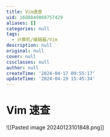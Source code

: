 ```yaml
---
title: Vim速查
uid: 1688849860757429
aliases: []
categories: null
tags:
  - 计算机/编辑器/Vim
description: null
original: null
cover: null
cssclasses: null
author: null
createTime: '2024-04-17 09:55:17'
updateTime: '2024-04-19 15:45:34'
---
```


# Vim 速查

![[Pasted image 20240123101848.png]]
